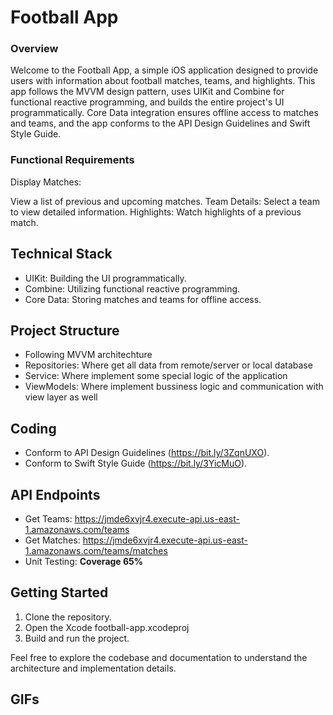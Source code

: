# Football App
### Overview
Welcome to the Football App, a simple iOS application designed to provide users with information about football matches, teams, and highlights. This app follows the MVVM design pattern, uses UIKit and Combine for functional reactive programming, and builds the entire project's UI programmatically. Core Data integration ensures offline access to matches and teams, and the app conforms to the API Design Guidelines and Swift Style Guide.

### Functional Requirements
Display Matches:

View a list of previous and upcoming matches.
Team Details:
Select a team to view detailed information.
Highlights:
Watch highlights of a previous match.

## Technical Stack
* UIKit: Building the UI programmatically.
* Combine: Utilizing functional reactive programming.
* Core Data: Storing matches and teams for offline access.
  
## Project Structure
* Following MVVM architechture
* Repositories: Where get all data from remote/server or local database
* Service: Where implement some special logic of the application
* ViewModels: Where implement bussiness logic and communication with view layer as well

## Coding
* Conform to API Design Guidelines (https://bit.ly/3ZqnUXO).
* Conform to Swift Style Guide (https://bit.ly/3YicMuO).

## API Endpoints
* Get Teams: https://jmde6xvjr4.execute-api.us-east-1.amazonaws.com/teams
* Get Matches: https://jmde6xvjr4.execute-api.us-east-1.amazonaws.com/teams/matches
* Unit Testing: **Coverage 65%**


## Getting Started
1. Clone the repository.
2. Open the Xcode football-app.xcodeproj
3. Build and run the project.

Feel free to explore the codebase and documentation to understand the architecture and implementation details.

## GIFs

